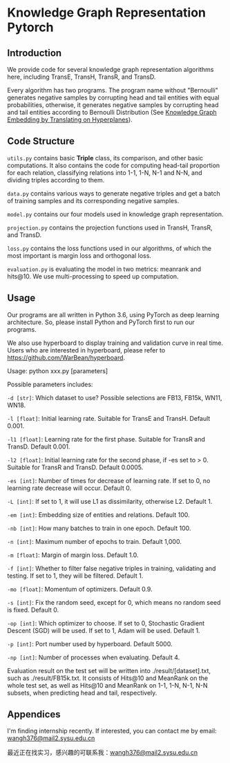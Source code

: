 # Knowledge Graph Representation Pytorch

## Introduction

We provide code for several knowledge graph representation algorithms here, including TransE, TransH, TransR, and TransD.

Every algorithm has two programs. The program name without "Bernoulli" generates negative samples by corrupting head and tail entities with equal probabilities, otherwise, it generates negative samples by corrupting head and tail entities according to Bernoulli Distribution (See [Knowledge Graph Embedding by Translating on Hyperplanes](https://www.aaai.org/ocs/index.php/AAAI/AAAI14/paper/view/8531/8546)).

## Code Structure

`utils.py` contains basic **Triple** class, its comparison, and other basic computations. It also contains the code for computing head-tail proportion for each relation, classifying relations into 1-1, 1-N, N-1 and N-N, and dividing triples according to them.

`data.py` contains various ways to generate negative triples and get a batch of training samples and its corresponding negative samples.

`model.py` contains our four models used in knowledge graph representation.

`projection.py` contains the projection functions used in TransH, TransR, and TransD.

`loss.py` contains the loss functions used in our algorithms, of which the most important is margin loss and orthogonal loss.

`evaluation.py` is evaluating the model in two metrics: meanrank and hits@10. We use multi-processing to speed up computation.

## Usage

Our programs are all written in Python 3.6, using PyTorch as deep learning architecture. So, please install Python and PyTorch first to run our programs.

We also use hyperboard to display training and validation curve in real time. Users who are interested in hyperboard, please refer to https://github.com/WarBean/hyperboard.

Usage:
python xxx.py [parameters]

Possible parameters includes:

`-d [str]`: Which dataset to use? Possible selections are FB13, FB15k, WN11, WN18.

`-l [float]`: Initial learning rate. Suitable for TransE and TransH. Default 0.001.

`-l1 [float]`: Learning rate for the first phase. Suitable for TransR and TransD. Default 0.001.

`-l2 [float]`: Initial learning rate for the second phase, if -es set to > 0. Suitable for TransR and TransD. Default 0.0005.

`-es [int]`: Number of times for decrease of learning rate. If set to 0, no learning rate decrease will occur. Default 0.

`-L [int]`: If set to 1, it will use L1 as dissimilarity, otherwise L2. Default 1.

`-em [int]`: Embedding size of entities and relations. Default 100.

`-nb [int]`: How many batches to train in one epoch. Default 100.

`-n [int]`: Maximum number of epochs to train. Default 1,000.

`-m [float]`: Margin of margin loss. Default 1.0.

`-f [int]`: Whether to filter false negative triples in training, validating and testing. If set to 1, they will be filtered. Default 1.

`-mo [float]`: Momentum of optimizers. Default 0.9.

`-s [int]`: Fix the random seed, except for 0, which means no random seed is fixed. Default 0.

`-op [int]`: Which optimizer to choose. If set to 0, Stochastic Gradient Descent (SGD) will be used. If set to 1, Adam will be used. Default 1.

`-p [int]`: Port number used by hyperboard. Default 5000.

`-np [int]`: Number of processes when evaluating. Default 4. 

Evaluation result on the test set will be written into ./result/[dataset].txt, such as ./result/FB15k.txt. It consists of Hits@10 and MeanRank on the whole test set, as well as Hits@10 and MeanRank on 1-1, 1-N, N-1, N-N subsets, when predicting head and tail, respectively.


## Appendices

I'm finding internship recently. If interested, you can contact me by email: wangh376@mail2.sysu.edu.cn

最近正在找实习，感兴趣的可联系我：wangh376@mail2.sysu.edu.cn


